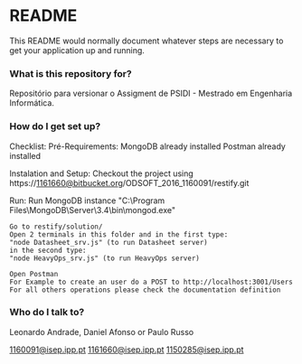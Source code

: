 # README #

This README would normally document whatever steps are necessary to get your application up and running.

### What is this repository for? ###

Repositório para versionar o Assigment de PSIDI - Mestrado em Engenharia Informática.

### How do I get set up? ###
Checklist:
	Pré-Requirements:
		MongoDB already installed
		Postman already installed

Instalation and Setup:
	Checkout the project using https://1161660@bitbucket.org/ODSOFT_2016_1160091/restify.git

Run:
	Run MongoDB instance
	"C:\Program Files\MongoDB\Server\3.4\bin\mongod.exe"

	Go to restify/solution/
	Open 2 terminals in this folder and in the first type:
	"node Datasheet_srv.js" (to run Datasheet server)
	in the second type:
	"node HeavyOps_srv.js" (to run HeavyOps server)
	
	Open Postman
	For Example to create an user do a POST to http://localhost:3001/Users
	For all others operations please check the documentation definition

### Who do I talk to? ###

Leonardo Andrade, 
Daniel Afonso or
Paulo Russo

1160091@isep.ipp.pt
1161660@isep.ipp.pt
1150285@isep.ipp.pt
